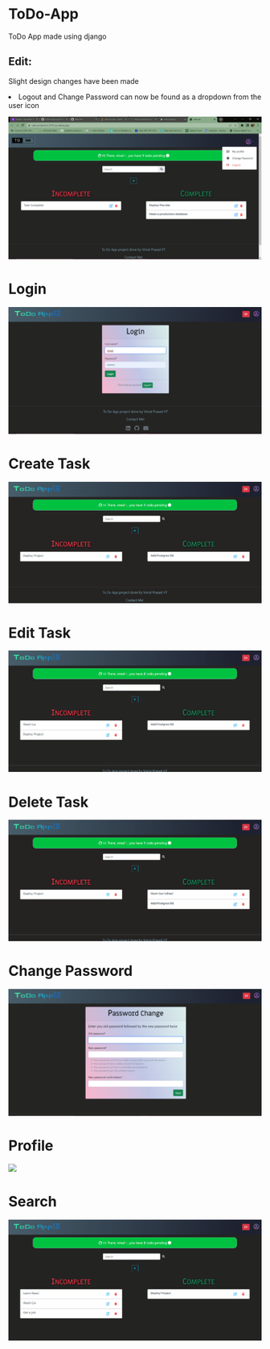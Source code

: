 # ToDo-App
ToDo App made using django

## Edit:
Slight design changes have been made
<li> Logout and Change Password can now be found as a dropdown from the user icon</li>

![](https://github.com/VTVIMAL/ToDo-App/blob/master/DesignChange.png)

# Login 
![](https://github.com/VTVIMAL/ToDo-App/blob/master/Login174.png)
# Create Task
![](https://github.com/VTVIMAL/ToDo-App/blob/master/Create%20task.gif)
# Edit Task
![](https://github.com/VTVIMAL/ToDo-App/blob/master/Edit%20task.gif)
# Delete Task
![](https://github.com/VTVIMAL/ToDo-App/blob/master/Delete%20task.gif)
# Change Password
![](https://github.com/VTVIMAL/ToDo-App/blob/master/Change%20Password.png)
# Profile
![](https://github.com/VTVIMAL/ToDo-App/blob/master/Profile.gif)
# Search 
![](https://github.com/VTVIMAL/ToDo-App/blob/master/Search%20Task.gif)
